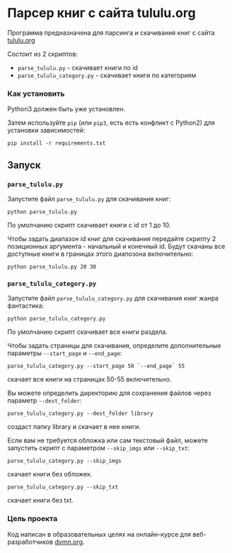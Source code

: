 # Парсер книг с сайта tululu.org

Программа предназначена для парсинга и скачивания книг с сайта [tululu.org](https://tululu.org)

Состоит из 2 скриптов:
* `parse_tululu.py` - скачивает книги по id
* `parse_tululu_category.py` - скачивает книги по категориям

### Как установить

Python3 должен быть уже установлен.

Затем используйте `pip` (или `pip3`, есть есть конфликт с Python2) для установки зависимостей:
```
pip install -r requirements.txt
```

## Запуск

### `parse_tululu.py`

Запустите файл `parse_tululu.py` для скачивания книг:
```
python parse_tululu.py
```
По умолчанию скрипт скачивает книги с id от 1 до 10.

Чтобы задать диапазон id книг для скачивания передайте скрипту 2 позиционных аргумента - начальный и конечный id. Будут скачаны все доступные книги в границах этого диапозона включительно:
```
python parse_tululu.py 20 30
```

### `parse_tululu_category.py`

Запустите файл `parse_tululu_category.py` для скачивания книг жанра фантастика:
```
python parse_tululu_category.py
```
По умолчанию скрипт скачивает все книги раздела.

Чтобы задать страницы для скачивания, определите дополнительные параметры `--start_page` и `--end_page`:
```
parse_tululu_category.py --start_page 50 `--end_page` 55
```
скачает все книги на страницах 50-55 включительно.

Вы можете определить директорию для сохранения файлов через параметр `--dest_folder`:
```
parse_tululu_category.py --dest_folder library
```
создаст папку library и скачает в нее книги.

Если вам не требуется обложка или сам текстовый файл, можете запустить скрипт с параметром `--skip_imgs` или `--skip_txt`:
```
parse_tululu_category.py --skip_imgs
```
скачает книги без обложек.
```
parse_tululu_category.py --skip_txt
```
скачает книги без txt.

### Цель проекта

Код написан в образовательных целях на онлайн-курсе для веб-разработчиков [dvmn.org](https://dvmn.org/).
